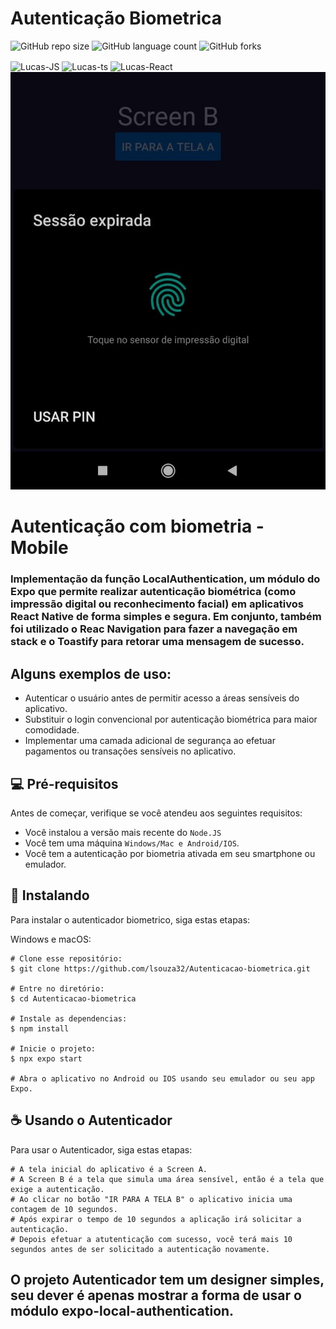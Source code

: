 # Autenticação Biometrica

![GitHub repo size](https://img.shields.io/github/repo-size/lsouza32/Autenticacao-biometrica?style=for-the-badge)
![GitHub language count](https://img.shields.io/github/languages/count/lsouza32/Autenticacao-biometrica?style=for-the-badge)
![GitHub forks](https://img.shields.io/github/forks/lsouza32/Autenticacao-biometrica?style=for-the-badge)

<div>
  <img align="center" alt="Lucas-JS" height="30" width="40" src="https://cdn.jsdelivr.net/gh/devicons/devicon/icons/javascript/javascript-original.svg">
  <img align="center" alt="Lucas-ts" height="30" width="40" src="https://cdn.jsdelivr.net/gh/devicons/devicon/icons/typescript/typescript-original.svg" /> 
  <img align="center" alt="Lucas-React" height="30" width="40" src="https://cdn.jsdelivr.net/gh/devicons/devicon/icons/react/react-original-wordmark.svg"> 
  </div>

<img src="./src/assets/image.png" alt="Imagem autenticacao biometrica">

<h1>Autenticação com biometria - Mobile</h1>
<h3>Implementação da função LocalAuthentication, um módulo do Expo que permite realizar autenticação biométrica (como impressão digital ou reconhecimento facial) em aplicativos React Native de forma simples e segura. Em conjunto, também foi utilizado o Reac Navigation para fazer a navegação em stack e o Toastify para retorar uma mensagem de sucesso.</h3>
  
<h2>Alguns exemplos de uso:</h2>
  
* Autenticar o usuário antes de permitir acesso a áreas sensíveis do aplicativo.
* Substituir o login convencional por autenticação biométrica para maior comodidade.
* Implementar uma camada adicional de segurança ao efetuar pagamentos ou transações sensíveis no aplicativo.



## 💻 Pré-requisitos

Antes de começar, verifique se você atendeu aos seguintes requisitos:

* Você instalou a versão mais recente do `Node.JS`
* Você tem uma máquina `Windows/Mac e Android/IOS`.
* Você tem a autenticação por biometria ativada em seu smartphone ou emulador.


## 🚀 Instalando

Para instalar o autenticador biometrico, siga estas etapas:

Windows e macOS:
```
# Clone esse repositório:
$ git clone https://github.com/lsouza32/Autenticacao-biometrica.git

# Entre no diretório:
$ cd Autenticacao-biometrica

# Instale as dependencias:
$ npm install

# Inicie o projeto:
$ npx expo start

# Abra o aplicativo no Android ou IOS usando seu emulador ou seu app Expo.

```

## ☕ Usando o Autenticador

Para usar o Autenticador, siga estas etapas:

```
# A tela inicial do aplicativo é a Screen A.
# A Screen B é a tela que simula uma área sensível, então é a tela que exige a autenticação.
# Ao clicar no botão "IR PARA A TELA B" o aplicativo inicia uma contagem de 10 segundos.
# Após expirar o tempo de 10 segundos a aplicação irá solicitar a autenticação.
# Depois efetuar a atutenticação com sucesso, você terá mais 10 segundos antes de ser solicitado a autenticação novamente.

```

## O projeto Autenticador tem um designer simples, seu dever é apenas mostrar a forma de usar o módulo expo-local-authentication.

